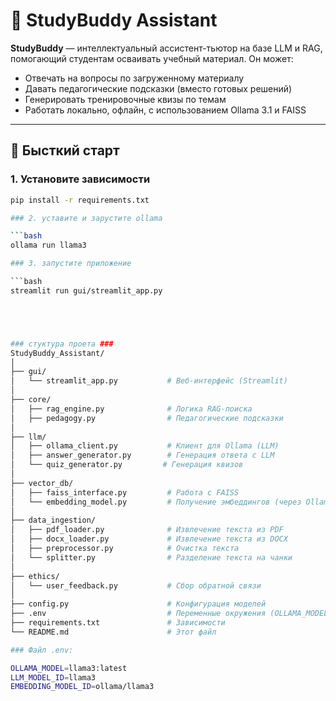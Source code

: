 
# 📘 StudyBuddy Assistant

**StudyBuddy** — интеллектуальный ассистент-тьютор на базе LLM и RAG, помогающий студентам осваивать учебный материал. Он может:

- Отвечать на вопросы по загруженному материалу
- Давать педагогические подсказки (вместо готовых решений)
- Генерировать тренировочные квизы по темам
- Работать локально, офлайн, с использованием Ollama 3.1 и FAISS

---

## 🚀 Бысткий старт

### 1. Установите зависимости

```bash
pip install -r requirements.txt

### 2. уставите и зарустите ollama

```bash
ollama run llama3

### 3. запустите приложение

```bash
streamlit run gui/streamlit_app.py





### стуктура проета ###
StudyBuddy_Assistant/
│
├── gui/
│   └── streamlit_app.py           # Веб-интерфейс (Streamlit)
│
├── core/
│   ├── rag_engine.py              # Логика RAG-поиска
│   ├── pedagogy.py                # Педагогические подсказки
│
├── llm/
│   ├── ollama_client.py           # Клиент для Ollama (LLM)
│   ├── answer_generator.py        # Генерация ответа с LLM
│   └── quiz_generator.py         # Генерация квизов
│
├── vector_db/
│   ├── faiss_interface.py         # Работа с FAISS
│   └── embedding_model.py         # Получение эмбеддингов (через Ollama)
│
├── data_ingestion/
│   ├── pdf_loader.py              # Извлечение текста из PDF
│   ├── docx_loader.py             # Извлечение текста из DOCX
│   ├── preprocessor.py            # Очистка текста
│   └── splitter.py                # Разделение текста на чанки
│
├── ethics/
│   └── user_feedback.py           # Сбор обратной связи
│
├── config.py                      # Конфигурация моделей
├── .env                           # Переменные окружения (OLLAMA_MODEL и т.д.)
├── requirements.txt               # Зависимости
└── README.md                      # Этот файл

### Файл .env:

OLLAMA_MODEL=llama3:latest
LLM_MODEL_ID=llama3
EMBEDDING_MODEL_ID=ollama/llama3
